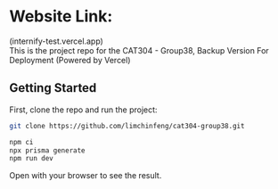 <h1>Website Link:</h1>
(internify-test.vercel.app)
<br/>
This is the project repo for the CAT304 - Group38,
Backup Version For Deployment (Powered by Vercel)

<br/>

## Getting Started

First, clone the repo and run the project:

```bash
git clone https://github.com/limchinfeng/cat304-group38.git

npm ci 
npx prisma generate
npm run dev
```

Open  with your browser to see the result.
